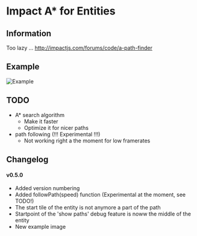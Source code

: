 # Impact A* for Entities

## Information
Too lazy ...
http://impactjs.com/forums/code/a-path-finder

## Example ###
![Example](/hurik/impact-astar-for-entities/raw/master/example.png)

## TODO
* A* search algorithm
    * Make it faster
    * Optimize it for nicer paths
* path following (!!! Experimental !!!)
    * Not working right a the moment for low framerates

## Changelog
#### v0.5.0
* Added version numbering
* Added followPath(speed) function (Experimental at the moment, see TODO!)
* The start tile of the entity is not anymore a part of the path
* Startpoint of the 'show paths' debug feature is noww the middle of the entity
* New example image
